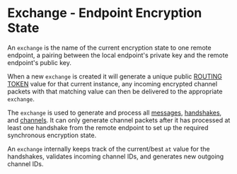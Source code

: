 # Exchange - Endpoint Encryption State

An `exchange` is the name of the current encryption state to one remote endpoint, a pairing between the local endpoint's private key and the remote endpoint's public key.

When a new `exchange` is created it will generate a unique public [ROUTING TOKEN](handshake.md#token) value for that current instance, any incoming encrypted channel packets with that matching value can then be delivered to the appropriate `exchange`.

The `exchange` is used to generate and process all [messages](messages.md), [handshakes](handshake.md), and [channels](channels.md).  It can only generate channel packets after it has processed at least one handshake from the remote endpoint to set up the required synchronous encryption state.

An `exchange` internally keeps track of the current/best `at` value for the handshakes, validates incoming channel IDs, and generates new outgoing channel IDs.
